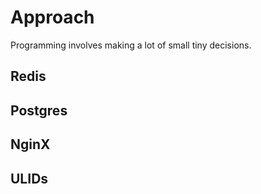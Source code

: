# Approach
Programming involves making a lot of small tiny decisions. 
## Redis

## Postgres

## NginX

## ULIDs
